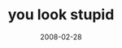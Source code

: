 ---
layout: base.njk
title : 'you look stupid' 
view_title : 'you look stupid' 
year : '2008' 
date : '2008-02-28' 
img_file : '/drawing/youlookstupid.png' 
html_file : 'youlookstupid' 
next_html : 'imnotsurewhatijustdid.html' 
year_order : '93' 
permalink : "title/{{html_file}}.html"
---